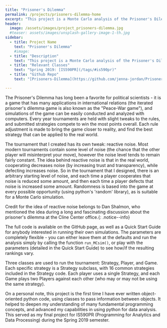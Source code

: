 ```yaml
---
title: "Prisoner's Dilemma"
permalink: /projects/prisoners-dilemma-home
excerpt: "This project is a Monte Carlo analysis of the Prisoner's Dilemma, with reactive noise."
header:
  image: /assets/images/project_prisoners-dilemma.jpg
  #teaser: assets/images/unsplash-gallery-image-1-th.jpg
sidebar:
  - title: Project Name
    text: "Prisoner's Dilemma"
    #image:
  - title: "Description"
    text: "This project is a Monte Carlo analysis of the Prisoner's Dilemma, with reactive noise. Object-oriented python code allows multiple strategies to compete in an iterated prisoner's dilemma tournament, in which the level of noise will react to the players' choices. Tournament results can then be analyzed and compared."
  - title: "Relevant Classes"
    text: "Spring 2019: [IS590PR](/tags/#is590pr)"
  - title: "Github Repo"
    text: "[Prisoners-Dilemma](https://github.com/jenna-jordan/Prisoners-Dilemma)"

---
```


The Prisoner's Dilemma has long been a favorite for political scientists - it is a game that has many applications in international relations (the iterated prisoner's dilemma game is also known as the "Peace-War game"), and simulations of the game can be easily conducted and analyzed with computers. Every year tournaments are held with slight tweaks to the rules, and submitted strategies compete to win the most points overall. Each rule adjustment is made to bring the game closer to reality, and find the best strategy that can be applied to the real world.

The tournament that I created has its own tweak: reactive noise. Most modern tournaments contain some level of noise (the chance that the other player will misinterpret your move), however the noise level tends to remain fairly constant. The idea behind reactive noise is that in the real world, cooperating decreases noise (by increasing trust and transparency), while defecting increases noise. So in the tournament that I designed, there is an arbitrary starting level of noise, and each time a player cooperates that noise is reduced some amount, and then each time a player defects that noise is increased some amount. Randomness is based into the game at every possible opportunity (using python's 'random' library), as is suitable for a Monte Carlo simulation.

Credit for the idea of reactive noise belongs to Dan Shalmon, who mentioned the idea during a long and fascinating discussion about the prisoner's dilemma at the Cline Center office.{: .notice--info}

The full code is available on the GitHub page, as well as a Quick Start Guide for anybody interested in running their own simulations. The parameters are completely flexible - you can either leave them at the defaults and run the analysis simply by calling the function `run_MCsim()`, or play with the parameters (detailed in the Quick Start Guide) to see how/if the resulting rankings vary.

Three classes are used to run the tournament: Strategy, Player, and Game. Each specific strategy is a Strategy subclass, with 16 common strategies included in the Strategy code. Each player uses a single Strategy, and each Game plays two Players against each other (who may or may not be using the same strategy).

On a personal note, this project is the first time I have ever written object-oriented python code, using classes to pass information between objects. It helped to deepen my understanding of many fundamental programming concepts, and advanced my capabilities in using python for data analysis. This served as my final project for IS590PR (Programming for Analytics and Data Processing) during the Spring 2019 semester.
